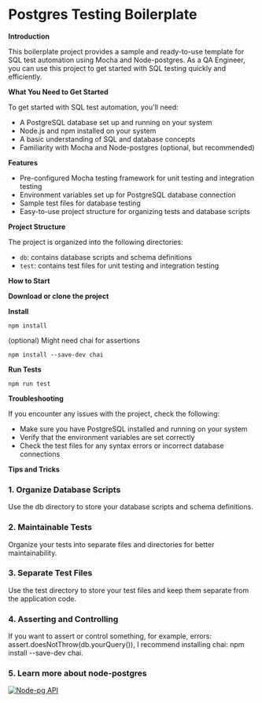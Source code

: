 # Postgres Testing Boilerplate

**Introduction**

This boilerplate project provides a sample and ready-to-use template for SQL test automation using Mocha and Node-postgres. As a QA Engineer, you can use this project to get started with SQL testing quickly and efficiently.

**What You Need to Get Started**

To get started with SQL test automation, you'll need:

-   A PostgreSQL database set up and running on your system
-   Node.js and npm installed on your system
-   A basic understanding of SQL and database concepts
-   Familiarity with Mocha and Node-postgres (optional, but recommended)

**Features**

-   Pre-configured Mocha testing framework for unit testing and integration testing
-   Environment variables set up for PostgreSQL database connection
-   Sample test files for database testing
-   Easy-to-use project structure for organizing tests and database scripts

**Project Structure**

The project is organized into the following directories:

-   `db`: contains database scripts and schema definitions
-   `test`: contains test files for unit testing and integration testing

**How to Start**

**Download or clone the project**

**Install**

`npm install`

(optional) Might need chai for assertions

`npm install --save-dev chai`

**Run Tests**

`npm run test`

**Troubleshooting**

If you encounter any issues with the project, check the following:

-   Make sure you have PostgreSQL installed and running on your system
-   Verify that the environment variables are set correctly
-   Check the test files for any syntax errors or incorrect database connections

**Tips and Tricks**

### 1. Organize Database Scripts

Use the db directory to store your database scripts and schema definitions.

### 2. Maintainable Tests

Organize your tests into separate files and directories for better maintainability.

### 3. Separate Test Files

Use the test directory to store your test files and keep them separate from the application code.

### 4. Asserting and Controlling

If you want to assert or control something, for example, errors: assert.doesNotThrow(db.yourQuery()), I recommend installing chai: npm install --save-dev chai.

### 5. Learn more about node-postgres

<a href="https://node-postgres.com/"><img src="https://img.shields.io/badge/Node--pg%20API-https://node-postgres.com/-blue" alt="Node-pg API"></a>
